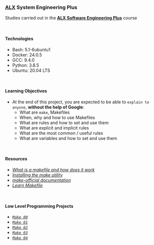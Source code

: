 ### [ALX](https://www.alxafrica.com/) System Engineering Plus

Studies carried out in the **[ALX Software Engineering Plus](https://www.alxafrica.com/software-engineering-plus/)** course

<br />

#### Technologies

* Bash:     5.1-6ubuntu1
* Docker:   24.0.5
* GCC:      9.4.0
* Python:   3.8.5
* Ubuntu:   20.04 LTS

<br />

#### Learning Objectives

* At the end of this project, you are expected to be able to `explain to anyone`, **without the help of Google**:
    * What are `make`, Makefiles
    * When, why and how to use Makefiles
    * What are rules and how to set and use them
    * What are explicit and implicit rules
    * What are the most common / useful rules
    * What are variables and how to set and use them

<br />

#### Resources

* _[What is a makefile and how does it work](https://opensource.com/article/18/8/what-how-makefile)_
* _[Installing the make utility](https://www.geeksforgeeks.org/how-to-install-make-on-ubuntu/)_
* _[make-official documentation](https://www.gnu.org/software/make/manual/html_node/)_
* _[Learn Makefile](https://makefiletutorial.com/)_

<br />

#### Low Level Programming Projects

* _[`Make 00`](0-Makefile)_
* _[`Make 01`](1-Makefile)_
* _[`Make 02`](2-Makefile)_
* _[`Make 03`](3-Makefile)_
* _[`Make 04`](4-Makefile)_

<br />
